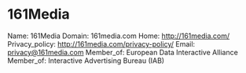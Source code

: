 
# 161Media

Name: 161Media
Domain: 161media.com
Home: http://161media.com/
Privacy_policy: http://161media.com/privacy-policy/
Email: privacy@161media.com
Member_of: European Data Interactive Alliance
Member_of: Interactive Advertising Bureau (IAB)
